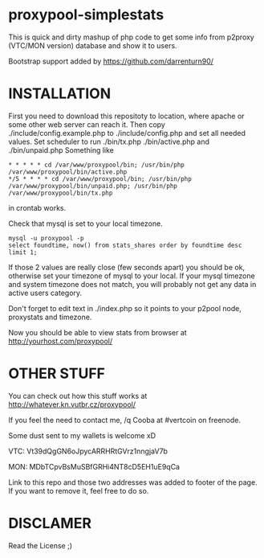 proxypool-simplestats
=====================

This is quick and dirty mashup of php code to get some info from p2proxy (VTC/MON version) database and show it to users.

Bootstrap support added by https://github.com/darrenturn90/


INSTALLATION
===========

First you need to download this repositoty to location, where apache or some other web server can reach it. Then copy ./include/config.example.php to ./include/config.php and set all needed values.
Set scheduler to run ./bin/tx.php ./bin/active.php and ./bin/unpaid.php
Something like

```
* * * * * cd /var/www/proxypool/bin; /usr/bin/php /var/www/proxypool/bin/active.php
*/5 * * * * cd /var/www/proxypool/bin; /usr/bin/php /var/www/proxypool/bin/unpaid.php; /usr/bin/php /var/www/proxypool/bin/tx.php
```

in crontab works.

Check that mysql is set to your local timezone.

```
mysql -u proxypool -p
select foundtime, now() from stats_shares order by foundtime desc limit 1;
```

If those 2 values are really close (few seconds apart) you should be ok, otherwise set your timezone of mysql to your local. If your mysql timezone and system timezone does not match, you will probably not get any data in active users category.

Don't forget to edit text in ./index.php so it points to your p2pool node, proxystats and timezone.

Now you should be able to view stats from browser at http://yourhost.com/proxypool/


OTHER STUFF
===========

You can check out how this stuff works at http://whatever.kn.vutbr.cz/proxypool/

If you feel the need to contact me, /q Cooba at #vertcoin on freenode.

Some dust sent to my wallets is welcome xD

VTC: Vt39dQgGN6oJpycARRHRtGVrz1nngjaV7b

MON: MDbTCpvBsMuSBfGRHi4NT8cD5EH1uE9qCa

Link to this repo and those two addresses was added to footer of the page. If you want to remove it, feel free to do so.

DISCLAMER
=========

Read the License ;) 
